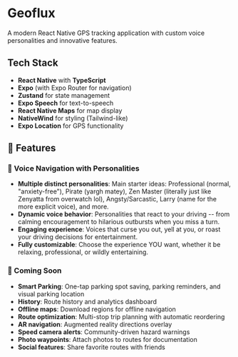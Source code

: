 # Geoflux

A modern React Native GPS tracking application with custom voice personalities and innovative features.

## Tech Stack

- **React Native** with **TypeScript**
- **Expo** (with Expo Router for navigation)
- **Zustand** for state management
- **Expo Speech** for text-to-speech
- **React Native Maps** for map display
- **NativeWind** for styling (Tailwind-like)
- **Expo Location** for GPS functionality

## 🎯 Features

### 🎤 Voice Navigation with Personalities
- **Multiple distinct personalities**: Main starter ideas: Professional (normal, "anxiety-free"), Pirate (yargh matey), Zen Master (literally just like Zenyatta from overwatch lol), Angsty/Sarcastic, Larry (name for the more explicit voice), and more.
- **Dynamic voice behavior**: Personalities that react to your driving -- from calming encouragement to hilarious outbursts when you miss a turn.
- **Engaging experience**: Voices that curse you out, yell at you, or roast your driving decisions for entertainment.
- **Fully customizable**: Choose the experience YOU want, whether it be relaxing, professional, or wildly entertaining.

### 🚀 Coming Soon
- **Smart Parking**: One-tap parking spot saving, parking reminders, and visual parking location
- **History**: Route history and analytics dashboard
- **Offline maps**: Download regions for offline navigation
- **Route optimization**: Multi-stop trip planning with automatic reordering
- **AR navigation**: Augmented reality directions overlay
- **Speed camera alerts**: Community-driven hazard warnings
- **Photo waypoints**: Attach photos to routes for documentation
- **Social features**: Share favorite routes with friends